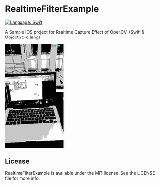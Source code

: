 # RealtimeFilterExample

[![Language: Swift](https://img.shields.io/badge/lang-Swift-yellow.svg?style=flat)](https://developer.apple.com/swift/)

A Sample iOS project for Realtime Capture Effect of OpenCV. (Swift & Objective-c lang)

![screenshot](screenshot.png "screenshot")

## License

RealtimeFilterExample is available under the MIT license. See the LICENSE file for more info.
